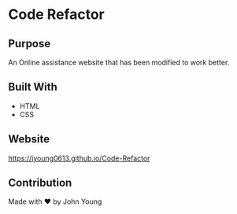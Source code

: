 # Code Refactor

## Purpose
An Online assistance website that has been modified to work better.

## Built With
* HTML
* CSS

## Website
https://jyoung0613.github.io/Code-Refactor

## Contribution
Made with ❤️ by John Young
